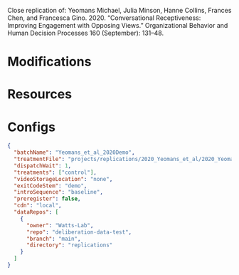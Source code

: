 Close replication of: Yeomans Michael, Julia Minson, Hanne Collins, Frances Chen, and Francesca Gino. 2020. “Conversational Receptiveness: Improving Engagement with Opposing Views.” Organizational Behavior and Human Decision Processes 160 (September): 131–48.

# Modifications

# Resources

# Configs 


```json
{
  "batchName": "Yeomans_et_al_2020Demo",
  "treatmentFile": "projects/replications/2020_Yeomans_et_al/2020_Yeomans_et_al.treatments.yaml",
  "dispatchWait": 1,
  "treatments": ["control"],
  "videoStorageLocation": "none",
  "exitCodeStem": "demo",
  "introSequence": "baseline",
  "preregister": false,
  "cdn": "local",
  "dataRepos": [
    {
      "owner": "Watts-Lab",
      "repo": "deliberation-data-test",
      "branch": "main",
      "directory": "replications"
    }
  ]
}
```
